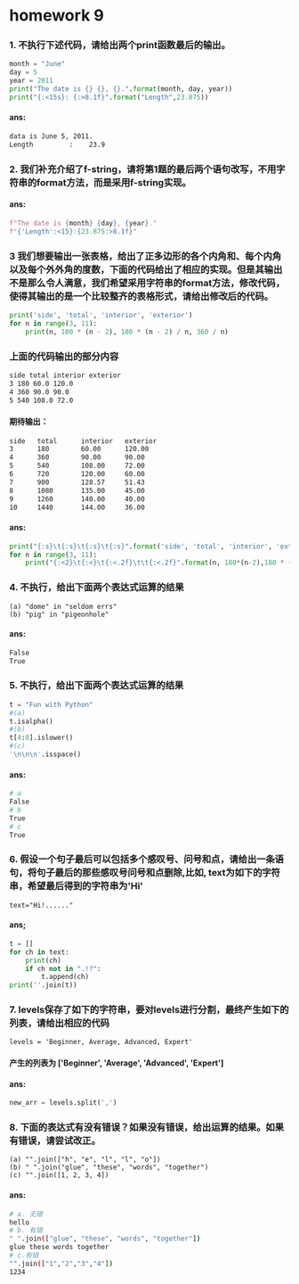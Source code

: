 # homework 9

### 1.  不执行下述代码，请给出两个print函数最后的输出。
```python
month = "June"
day = 5
year = 2011
print("The date is {} {}, {}.".format(month, day, year))
print("{:<15s}: {:>8.1f}".format("Length",23.875))
```
#### ans: 
```bash
data is June 5, 2011.
Length         :    23.9
```

### 2. 我们补充介绍了f-string，请将第1题的最后两个语句改写，不用字符串的format方法，而是采用f-string实现。

#### ans:
```python
f"The date is {month} {day}, {year}."
f"{'Length':<15}:{23.875:>8.1f}"
```

### 3 我们想要输出一张表格，给出了正多边形的各个内角和、每个内角以及每个外外角的度数，下面的代码给出了相应的实现。但是其输出不是那么令人满意，我们希望采用字符串的format方法，修改代码，使得其输出的是一个比较整齐的表格形式，请给出修改后的代码。
```python
print('side', 'total', 'interior', 'exterior')
for n in range(3, 11):
    print(n, 180 * (n - 2), 180 * (n - 2) / n, 360 / n)
```
### 上面的代码输出的部分内容
```bash
side total interior exterior
3 180 60.0 120.0
4 360 90.0 90.0
5 540 108.0 72.0
```
#### 期待输出：

```bash
side   total      interior   exterior
3      180        60.00      120.00
4      360        90.00      90.00
5      540        108.00     72.00
6      720        120.00     60.00
7      900        128.57     51.43
8      1080       135.00     45.00
9      1260       140.00     40.00
10     1440       144.00     36.00
```
#### ans:
```python
print("{:s}\t{:s}\t{:s}\t{:s}".format('side', 'total', 'interior', 'exterior'))
for n in range(3, 11):
    print("{:<2}\t{:<}\t{:<.2f}\t\t{:<.2f}".format(n, 180*(n-2),180 * (n - 2) / n, 360 / n))
```

### 4. 不执行，给出下面两个表达式运算的结果
    (a) "dome" in "seldom errs" 
    (b) "pig" in "pigeonhole"

#### ans:
```bash
False
True
```

### 5. 不执行，给出下面两个表达式运算的结果
```python 
t = "Fun with Python"
#(a) 
t.isalpha()
#(b) 
t[4:8].islower()
#(c)
'\n\n\n'.isspace()
```
#### ans:
```bash
# a
False
# b
True
# c
True
```

### 6. 假设一个句子最后可以包括多个感叹号、问号和点，请给出一条语句，将句子最后的那些感叹号问号和点删除,比如, text为如下的字符串，希望最后得到的字符串为'Hi'
    text="Hi!......"

#### ans;
```python
t = []
for ch in text:
    print(ch)
    if ch not in ".!?":
        t.append(ch)
print(''.join(t))
```
### 7. levels保存了如下的字符串，要对levels进行分割，最终产生如下的列表，请给出相应的代码
    levels = 'Beginner, Average, Advanced, Expert'

#### 产生的列表为 ['Beginner', 'Average', 'Advanced', 'Expert']

#### ans:
```python
new_arr = levels.split(',')
```

### 8. 下面的表达式有没有错误？如果没有错误，给出运算的结果。如果有错误，请尝试改正。
    (a) "".join(["h", "e", "l", "l", "o"])
    (b) " ".join("glue", "these", "words", "together")
    (c) "".join([1, 2, 3, 4])

#### ans:
```bash
# a. 无错
hello
# b. 有错
" ".join(["glue", "these", "words", "together"])
glue these words together
# c.有错
"".join(["1","2","3","4"])
1234
```
